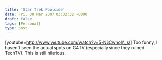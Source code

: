 ```yaml
---
title: 'Star Trek Poolside'
date: Fri, 30 Mar 2007 03:32:32 +0000
draft: false
tags: [Personal]
type: post
---
```


\[youtube=http://www.youtube.com/watch?v=5-N6Cwhoh\_s\] Too funny, I haven't seen the actual spots on G4TV (especially since they ruined TechTV). This is still hilarious.